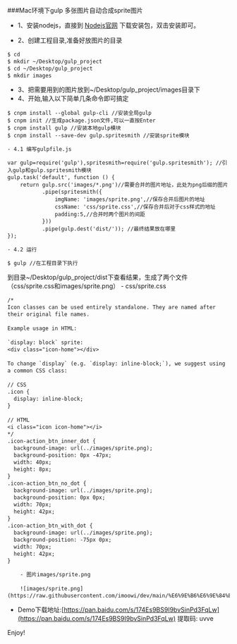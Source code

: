 ###Mac环境下gulp 多张图片自动合成sprite图片

- 1、安装nodejs，直接到 [Nodejs官网](https://nodejs.org) 下载安装包，双击安装即可。

- 2、创建工程目录,准备好放图片的目录
```
$ cd
$ mkdir ~/Desktop/gulp_project
$ cd ~/Desktop/gulp_project
$ mkdir images
```
- 3、把需要用到的图片放到~/Desktop/gulp_project/images目录下
- 4、开始,输入以下简单几条命令即可搞定
```
$ cnpm install --global gulp-cli //安装全局gulp
$ cnpm init //生成package.json文件,可以一直按Enter
$ cnpm install gulp //安装本地gulp模块
$ cnpm install --save-dev gulp.spritesmith //安装sprite模块
```
	- 4.1 编写gulpfile.js
```
var gulp=require('gulp'),spritesmith=require('gulp.spritesmith'); //引入gulp和gulp.spritesmith模块
gulp.task('default', function () {
	return gulp.src('images/*.png')//需要合并的图片地址，此处为png后缀的图片
	       .pipe(spritesmith({
	           imgName: 'images/sprite.png',//保存合并后图片的地址
	           cssName: 'css/sprite.css',//保存合并后对于css样式的地址
	           padding:5,//合并时两个图片的间距
	       }))
	       .pipe(gulp.dest('dist/')); //最终结果放在哪里
});
``` 
	- 4.2 运行
```
$ gulp //在工程目录下执行
```
到目录~/Desktop/gulp_project/dist下查看结果，生成了两个文件（css/sprite.css和images/sprite.png）
	    - css/sprite.css
```
/*
Icon classes can be used entirely standalone. They are named after their original file names.

Example usage in HTML:

`display: block` sprite:
<div class="icon-home"></div>

To change `display` (e.g. `display: inline-block;`), we suggest using a common CSS class:

// CSS
.icon {
  display: inline-block;
}

// HTML
<i class="icon icon-home"></i>
*/
.icon-action_btn_inner_dot {
  background-image: url(../images/sprite.png);
  background-position: 0px -47px;
  width: 40px;
  height: 8px;
}
.icon-action_btn_no_dot {
  background-image: url(../images/sprite.png);
  background-position: 0px 0px;
  width: 70px;
  height: 42px;
}
.icon-action_btn_with_dot {
  background-image: url(../images/sprite.png);
  background-position: -75px 0px;
  width: 70px;
  height: 42px;
}

```
		- 图片images/sprite.png 

		![images/sprite.png](https://raw.githubusercontent.com/imoowi/dev/main/%E6%9E%B6%E6%9E%84%E5%B8%88%E7%AC%94%E8%AE%B0/img/sprite.png)

- Demo下载地址:[https://pan.baidu.com/s/174Es9BS9I9bvSinPd3FqLw](https://pan.baidu.com/s/174Es9BS9I9bvSinPd3FqLw) 提取码: uvve

Enjoy!
